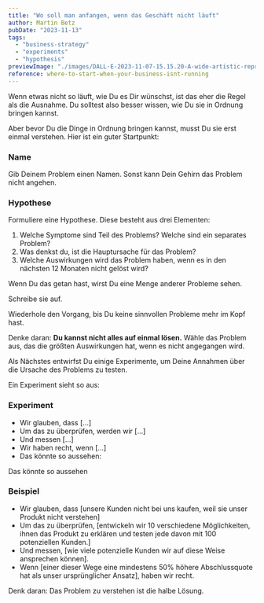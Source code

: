 ```yaml
---
title: "Wo soll man anfangen, wenn das Geschäft nicht läuft"
author: Martin Betz
pubDate: "2023-11-13"
tags:
  - "business-strategy"
  - "experiments"
  - "hypothesis"
previewImage: "./images/DALL·E-2023-11-07-15.15.20-A-wide-artistic-representation-of-a-new-beginning-using-a-watercolor-and-geometric-style-with-blue-and-mint-as-the-dominant-colors.-The-image-should.png"
reference: where-to-start-when-your-business-isnt-running
---
```


Wenn etwas nicht so läuft, wie Du es Dir wünschst, ist das eher die Regel als die Ausnahme. Du solltest also besser wissen, wie Du sie in Ordnung bringen kannst.

Aber bevor Du die Dinge in Ordnung bringen kannst, musst Du sie erst einmal verstehen. Hier ist ein guter Startpunkt:

### **Name**

Gib Deinem Problem einen Namen. Sonst kann Dein Gehirn das Problem nicht angehen.

### **Hypothese**

Formuliere eine Hypothese. Diese besteht aus drei Elementen:

1. Welche Symptome sind Teil des Problems? Welche sind ein separates Problem?
2. Was denkst du, ist die Hauptursache für das Problem?
3. Welche Auswirkungen wird das Problem haben, wenn es in den nächsten 12 Monaten nicht gelöst wird?

Wenn Du das getan hast, wirst Du eine Menge anderer Probleme sehen.

Schreibe sie auf.

Wiederhole den Vorgang, bis Du keine sinnvollen Probleme mehr im Kopf hast.

Denke daran: **Du kannst nicht alles auf einmal lösen.** Wähle das Problem aus, das die größten Auswirkungen hat, wenn es nicht angegangen wird.

Als Nächstes entwirfst Du einige Experimente, um Deine Annahmen über die Ursache des Problems zu testen.

Ein Experiment sieht so aus:

### Experiment

- Wir glauben, dass \[...\]
- Um das zu überprüfen, werden wir \[...\]
- Und messen \[...\]
- Wir haben recht, wenn \[...\]
- Das könnte so aussehen:

 Das könnte so aussehen

### Beispiel

- Wir glauben, dass \[unsere Kunden nicht bei uns kaufen, weil sie unser Produkt nicht verstehen\]
- Um das zu überprüfen, \[entwickeln wir 10 verschiedene Möglichkeiten, ihnen das Produkt zu erklären und testen jede davon mit 100 potenziellen Kunden.\]
- Und messen, \[wie viele potenzielle Kunden wir auf diese Weise ansprechen können].
- Wenn \[einer dieser Wege eine mindestens 50% höhere Abschlussquote hat als unser ursprünglicher Ansatz\], haben wir recht.


Denk daran: Das Problem zu verstehen ist die halbe Lösung.

